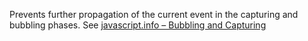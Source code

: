 Prevents further propagation of the current event in the capturing and bubbling phases.
See [javascript.info – Bubbling and Capturing](https://javascript.info/bubbling-and-capturing)